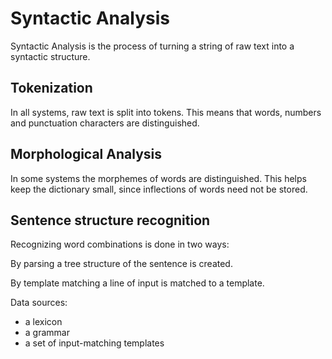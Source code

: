 # Syntactic Analysis

Syntactic Analysis is the process of turning a string of raw text into a syntactic structure.

## Tokenization

In all systems, raw text is split into tokens. This means that words, numbers and punctuation characters are distinguished.

## Morphological Analysis

In some systems the morphemes of words are distinguished. This helps keep the dictionary small, since inflections of words need not be stored.

## Sentence structure recognition

Recognizing word combinations is done in two ways:

By parsing a tree structure of the sentence is created.

By template matching a line of input is matched to a template.

Data sources:

* a lexicon
* a grammar
* a set of input-matching templates
